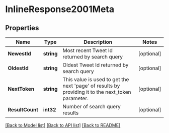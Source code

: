 # InlineResponse2001Meta

## Properties

Name | Type | Description | Notes
------------ | ------------- | ------------- | -------------
**NewestId** | **string** | Most recent Tweet Id returned by search query | [optional] 
**OldestId** | **string** | Oldest Tweet Id returned by search query | [optional] 
**NextToken** | **string** | This value is used to get the next &#39;page&#39; of results by providing it to the next_token parameter. | [optional] 
**ResultCount** | **int32** | Number of search query results | [optional] 

[[Back to Model list]](../README.md#documentation-for-models) [[Back to API list]](../README.md#documentation-for-api-endpoints) [[Back to README]](../README.md)


